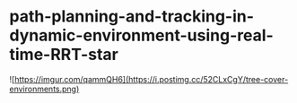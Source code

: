# path-planning-and-tracking-in-dynamic-environment-using-real-time-RRT-star
![https://imgur.com/qammQH6](https://i.postimg.cc/52CLxCgY/tree-cover-environments.png)

